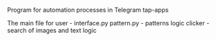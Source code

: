 Program for automation processes in Telegram tap-apps

The main file for user - interface.py
pattern.py - patterns logic
clicker - search of images and text logic
